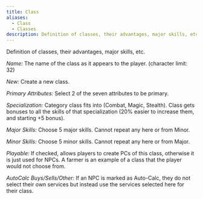 ```yaml
---
title: Class
aliases:
  - Class
  - Classes
description: Definition of classes, their advantages, major skills, etc.
---
```

Definition of classes, their advantages, major skills, etc.

_Name:_ The name of the class as it appears to the player. (character limit: 32)

_New:_ Create a new class.

_Primary Attributes:_ Select 2 of the seven attributes to be primary.

_Specialization:_ Category class fits into (Combat, Magic, Stealth). Class gets bonuses to all the skills of that specialization (20% easier to increase them, and starting +5 bonus).

_Major Skills:_ Choose 5 major skills. Cannot repeat any here or from Minor.

_Minor Skills:_ Choose 5 minor skills. Cannot repeat any here or from Major.

_Playable:_ If checked, allows players to create PCs of this class, otherwise it is just used for NPCs. A farmer is an example of a class that the player would not choose from.

_AutoCalc Buys/Sells/Other:_ If an NPC is marked as Auto-Calc, they do not select their own services but instead use the services selected here for their class.

